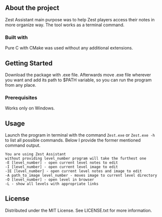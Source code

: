 ## About the project
Zest Assistant main purpose was to help Zest players access their notes in more organize way. The tool works as a terminal command.

### Built with
Pure C with CMake was used without any additional extensions.

## Getting Started
Download the package with .exe file. Afterwards move .exe file wherever you want and add its path to $PATH variable, so you can run the program from any place.

### Prerequisites
Works only on Windows.

## Usage
Launch the program in terminal with the command `Zest.exe` or `Zest.exe -h` to list all possible commands.
Below I provide the former mentioned command output.
```
You are using Zest Assistant
without providing level_number program will take the furthest one
-E [level_number] - open current level notes to edit
-I [level_number] - open current level image to edit
-IE [level_number] - open current level notes and image to edit
-A path_to_image level_number - moves image to current level directory
-O [level_number] - open level in browser
-L - show all levels with appropriate links
```

## License
Distributed under the MIT License. See LICENSE.txt for more information.
